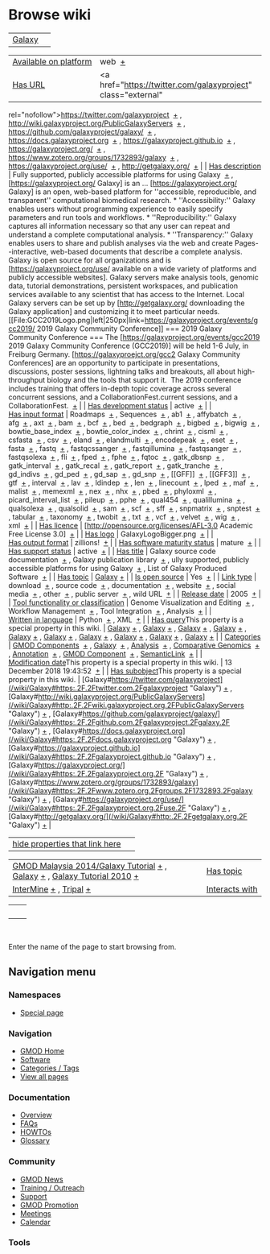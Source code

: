 



<span id="top"></span>




# <span dir="auto">Browse wiki</span>






|                                 |     |
|---------------------------------|-----|
| [Galaxy](/wiki/Galaxy "Galaxy") |     |

|  |  |
|----|----|
| [Available on platform](/wiki/Property%253AAvailable_on_platform "Property:Available on platform") | <span class="smwb-value">web  <span class="smwsearch">[+](/wiki/Special%253ASearchByProperty/Available-20on-20platform/web "Special%253ASearchByProperty/Available-20on-20platform/web")</span></span> |
| [Has URL](/wiki/Property%253AHas_URL "Property:Has URL") | <span class="smwb-value"><a href="https://twitter.com/galaxyproject" class="external"
rel="nofollow">https://twitter.com/galaxyproject</a>  <span class="smwsearch">[+](/wiki/Special%253ASearchByProperty/Has-20URL/https%253A-2F-2Ftwitter.com-2Fgalaxyproject "Special%253ASearchByProperty/Has-20URL/https%253A-2F-2Ftwitter.com-2Fgalaxyproject")</span></span> , <span class="smwb-value"><a href="http://wiki.galaxyproject.org/PublicGalaxyServers"
class="external"
rel="nofollow">http://wiki.galaxyproject.org/PublicGalaxyServers</a>  <span class="smwsearch">[+](/wiki/Special%253ASearchByProperty/Has-20URL/http%253A-2F-2Fwiki.galaxyproject.org-2FPublicGalaxyServers "Special%253ASearchByProperty/Has-20URL/http%253A-2F-2Fwiki.galaxyproject.org-2FPublicGalaxyServers")</span></span> , <span class="smwb-value"><a href="https://github.com/galaxyproject/galaxy/" class="external"
rel="nofollow">https://github.com/galaxyproject/galaxy/</a>  <span class="smwsearch">[+](/wiki/Special%253ASearchByProperty/Has-20URL/https%253A-2F-2Fgithub.com-2Fgalaxyproject-2Fgalaxy-2F "Special%253ASearchByProperty/Has-20URL/https%253A-2F-2Fgithub.com-2Fgalaxyproject-2Fgalaxy-2F")</span></span> , <span class="smwb-value"><a href="https://docs.galaxyproject.org" class="external"
rel="nofollow">https://docs.galaxyproject.org</a>  <span class="smwsearch">[+](/wiki/Special%253ASearchByProperty/Has-20URL/https%253A-2F-2Fdocs.galaxyproject.org "Special%253ASearchByProperty/Has-20URL/https%253A-2F-2Fdocs.galaxyproject.org")</span></span> , <span class="smwb-value"><a href="https://galaxyproject.github.io" class="external"
rel="nofollow">https://galaxyproject.github.io</a>  <span class="smwsearch">[+](/wiki/Special%253ASearchByProperty/Has-20URL/https%253A-2F-2Fgalaxyproject.github.io "Special%253ASearchByProperty/Has-20URL/https%253A-2F-2Fgalaxyproject.github.io")</span></span> , <span class="smwb-value"><a href="https://galaxyproject.org/" class="external"
rel="nofollow">https://galaxyproject.org/</a>  <span class="smwsearch">[+](/wiki/Special%253ASearchByProperty/Has-20URL/https%253A-2F-2Fgalaxyproject.org-2F "Special%253ASearchByProperty/Has-20URL/https%253A-2F-2Fgalaxyproject.org-2F")</span></span> , <span class="smwb-value"><a href="https://www.zotero.org/groups/1732893/galaxy" class="external"
rel="nofollow">https://www.zotero.org/groups/1732893/galaxy</a>  <span class="smwsearch">[+](/wiki/Special%253ASearchByProperty/Has-20URL/https%253A-2F-2Fwww.zotero.org-2Fgroups-2F1732893-2Fgalaxy "Special%253ASearchByProperty/Has-20URL/https%253A-2F-2Fwww.zotero.org-2Fgroups-2F1732893-2Fgalaxy")</span></span> , <span class="smwb-value"><a href="https://galaxyproject.org/use/" class="external"
rel="nofollow">https://galaxyproject.org/use/</a>  <span class="smwsearch">[+](/wiki/Special%253ASearchByProperty/Has-20URL/https%253A-2F-2Fgalaxyproject.org-2Fuse-2F "Special%253ASearchByProperty/Has-20URL/https%253A-2F-2Fgalaxyproject.org-2Fuse-2F")</span></span> , <span class="smwb-value"><a href="http://getgalaxy.org/" class="external"
rel="nofollow">http://getgalaxy.org/</a>  <span class="smwsearch">[+](/wiki/Special%253ASearchByProperty/Has-20URL/http%253A-2F-2Fgetgalaxy.org-2F "Special%253ASearchByProperty/Has-20URL/http%253A-2F-2Fgetgalaxy.org-2F")</span></span> |
| [Has description](/wiki/Property%253AHas_description "Property:Has description") | <span class="smwb-value">Fully supported, publicly accessible platforms for using Galaxy  <span class="smwsearch">[+](/wiki/Special%253ASearchByProperty/Has-20description/Fully-20supported,-20publicly-20accessible-20platforms-20for-20using-20Galaxy "Special%253ASearchByProperty/Has-20description/Fully-20supported,-20publicly-20accessible-20platforms-20for-20using-20Galaxy")</span></span> , <span class="smwb-value">\[https://galaxyproject.org/ Galaxy\] is an <span class="smw-highlighter" data-type="2" state="persistent" data-title="Information"><span class="smwtext"> … </span><span class="smwttcontent">\[https://galaxyproject.org/ Galaxy\] is an open, web-based platform for ''accessible, reproducible, and transparent'' computational biomedical research. \* ''Accessibility:'' Galaxy enables users without programming experience to easily specify parameters and run tools and workflows. \* ''Reproducibility:'' Galaxy captures all information necessary so that any user can repeat and understand a complete computational analysis. \* ''Transparency:'' Galaxy enables users to share and publish analyses via the web and create Pages--interactive, web-based documents that describe a complete analysis. Galaxy is open source for all organizations and is \[https://galaxyproject.org/use/ available on a wide variety of platforms and publicly accessible websites\]. Galaxy servers make analysis tools, genomic data, tutorial demonstrations, persistent workspaces, and publication services available to any scientist that has access to the Internet. Local Galaxy servers can be set up by \[http://getgalaxy.org/ downloading the Galaxy application\] and customizing it to meet particular needs. \[\[File:GCC2019Logo.png\|left\|250px\|link=https://galaxyproject.org/events/gcc2019/ 2019 Galaxy Community Conference\]\] === 2019 Galaxy Community Conference === The \[https://galaxyproject.org/events/gcc2019 2019 Galaxy Community Conference (GCC2019)\] will be held 1-6 July, in Freiburg Germany. \[https://galaxyproejct.org/gcc2 Galaxy Community Conferences\] are an opportunity to participate in presentations, discussions, poster sessions, lightning talks and breakouts, all about high-throughput biology and the tools that support it.  The 2019 conference includes training that offers in-depth topic coverage across several concurrent sessions, and a CollaborationFest.</span></span>current sessions, and a CollaborationFest.  <span class="smwsearch">[+](/mediawiki/index.php?title=Special%253ASearchByProperty&x=Has-20description%2F-5Bhttps%253A-2F-2Fgalaxyproject.org-2F-20Galaxy-5D-20is-20an-20open%2C-20web-2Dbased-20platform-20for-20-27-27accessible%2C-20reproducible%2C-20and-20transparent-27-27-20computational-20biomedical-20research.-0A%2A-20-27-27Accessibility%253A-27-27-20Galaxy-20enables-20users-20without-20programming-20experience-20to-20easily-20specify-20parameters-20and-20run-20tools-20and-20workflows.-0A%2A-20-27-27Reproducibility%253A-27-27-20Galaxy-20captures-20all-20information-20necessary-20so-20that-20any-20user-20can-20repeat-20and-20understand-20a-20complete-20computational-20analysis.-0A%2A-20-27-27Transparency%253A-27-27-20Galaxy-20enables-20users-20to-20share-20and-20publish-20analyses-20via-20the-20web-20and-20create-20Pages-2D-2Dinteractive%2C-20web-2Dbased-20documents-20that-20describe-20a-20complete-20analysis.-0A-0AGalaxy-20is-20open-20source-20for-20all-20organizations-20and-20is-20-5Bhttps%253A-2F-2Fgalaxyproject.org-2Fuse-2F-20available-20on-20a-20wide-20variety-20of-20platforms-20and-20publicly-20accessible-20websites-5D.-20Galaxy-20servers-20make-20analysis-20tools%2C-20genomic-20data%2C-20tutorial-20demonstrations%2C-20persistent-20workspaces%2C-20and-20publication-20services-20available-20to-20any-20scientist-20that-20has-20access-20to-20the-20Internet.-20Local-20Galaxy-20servers-20can-20be-20set-20up-20by-20-5Bhttp%253A-2F-2Fgetgalaxy.org-2F-20downloading-20the-20Galaxy-20application-5D-20and-20customizing-20it-20to-20meet-20particular-20needs.-0A-0A-0A-5B-5BFile%253AGCC2019Logo.png-7Cleft-7C250px-7Clink%3Dhttps%253A-2F-2Fgalaxyproject.org-2Fevents-2Fgcc2019-2F-202019-20Galaxy-20Community-20Conference-5D-5D-0A-0A%3D%3D%3D-202019-20Galaxy-20Community-20Conference-20%3D%3D%3D-0A-0AThe-20-5Bhttps%253A-2F-2Fgalaxyproject.org-2Fevents-2Fgcc2019-202019-20Galaxy-20Community-20Conference-20%28GCC2019%29-5D-20will-20be-20held-201-2D6-20July%2C-20in-20Freiburg-20Germany.-20-5Bhttps%253A-2F-2Fgalaxyproejct.org-2Fgcc2-20Galaxy-20Community-20Conferences-5D-20are-20an-20opportunity-20to-20participate-20in-20presentations%2C-20discussions%2C-20poster-20sessions%2C-20lightning-20talks-20and-20breakouts%2C-20all-20about-20high-2Dthroughput-20biology-20and-20the-20tools-20that-20support-20it.-20%C2%A0The-202019-20conference-20includes-20training-20that-20offers-20in-2Ddepth-20topic-20coverage-20across-20several-20concurrent-20sessions%2C-20and-20a-20CollaborationFest. "Special%253ASearchByProperty")</span></span> |
| [Has development status](/wiki/Property%253AHas_development_status "Property:Has development status") | <span class="smwb-value">active  <span class="smwsearch">[+](/wiki/Special%253ASearchByProperty/Has-20development-20status/active "Special%253ASearchByProperty/Has-20development-20status/active")</span></span> |
| [Has input format](/wiki/Property%253AHas_input_format "Property:Has input format") | <span class="smwb-value">Roadmaps  <span class="smwsearch">[+](/wiki/Special%253ASearchByProperty/Has-20input-20format/Roadmaps "Special%253ASearchByProperty/Has-20input-20format/Roadmaps")</span></span> , <span class="smwb-value">Sequences  <span class="smwsearch">[+](/wiki/Special%253ASearchByProperty/Has-20input-20format/Sequences "Special%253ASearchByProperty/Has-20input-20format/Sequences")</span></span> , <span class="smwb-value">ab1  <span class="smwsearch">[+](/wiki/Special%253ASearchByProperty/Has-20input-20format/ab1 "Special%253ASearchByProperty/Has-20input-20format/ab1")</span></span> , <span class="smwb-value">affybatch  <span class="smwsearch">[+](/wiki/Special%253ASearchByProperty/Has-20input-20format/affybatch "Special%253ASearchByProperty/Has-20input-20format/affybatch")</span></span> , <span class="smwb-value">afg  <span class="smwsearch">[+](/wiki/Special%253ASearchByProperty/Has-20input-20format/afg "Special%253ASearchByProperty/Has-20input-20format/afg")</span></span> , <span class="smwb-value">axt  <span class="smwsearch">[+](/wiki/Special%253ASearchByProperty/Has-20input-20format/axt "Special%253ASearchByProperty/Has-20input-20format/axt")</span></span> , <span class="smwb-value">bam  <span class="smwsearch">[+](/wiki/Special%253ASearchByProperty/Has-20input-20format/bam "Special%253ASearchByProperty/Has-20input-20format/bam")</span></span> , <span class="smwb-value">bcf  <span class="smwsearch">[+](/wiki/Special%253ASearchByProperty/Has-20input-20format/bcf "Special%253ASearchByProperty/Has-20input-20format/bcf")</span></span> , <span class="smwb-value">bed  <span class="smwsearch">[+](/wiki/Special%253ASearchByProperty/Has-20input-20format/bed "Special%253ASearchByProperty/Has-20input-20format/bed")</span></span> , <span class="smwb-value">bedgraph  <span class="smwsearch">[+](/wiki/Special%253ASearchByProperty/Has-20input-20format/bedgraph "Special%253ASearchByProperty/Has-20input-20format/bedgraph")</span></span> , <span class="smwb-value">bigbed  <span class="smwsearch">[+](/wiki/Special%253ASearchByProperty/Has-20input-20format/bigbed "Special%253ASearchByProperty/Has-20input-20format/bigbed")</span></span> , <span class="smwb-value">bigwig  <span class="smwsearch">[+](/wiki/Special%253ASearchByProperty/Has-20input-20format/bigwig "Special%253ASearchByProperty/Has-20input-20format/bigwig")</span></span> , <span class="smwb-value">bowtie_base_index  <span class="smwsearch">[+](/wiki/Special%253ASearchByProperty/Has-20input-20format/bowtie_base_index "Special%253ASearchByProperty/Has-20input-20format/bowtie base index")</span></span> , <span class="smwb-value">bowtie_color_index  <span class="smwsearch">[+](/wiki/Special%253ASearchByProperty/Has-20input-20format/bowtie_color_index "Special%253ASearchByProperty/Has-20input-20format/bowtie color index")</span></span> , <span class="smwb-value">chrint  <span class="smwsearch">[+](/wiki/Special%253ASearchByProperty/Has-20input-20format/chrint "Special%253ASearchByProperty/Has-20input-20format/chrint")</span></span> , <span class="smwb-value">cisml  <span class="smwsearch">[+](/wiki/Special%253ASearchByProperty/Has-20input-20format/cisml "Special%253ASearchByProperty/Has-20input-20format/cisml")</span></span> , <span class="smwb-value">csfasta  <span class="smwsearch">[+](/wiki/Special%253ASearchByProperty/Has-20input-20format/csfasta "Special%253ASearchByProperty/Has-20input-20format/csfasta")</span></span> , <span class="smwb-value">csv  <span class="smwsearch">[+](/wiki/Special%253ASearchByProperty/Has-20input-20format/csv "Special%253ASearchByProperty/Has-20input-20format/csv")</span></span> , <span class="smwb-value">eland  <span class="smwsearch">[+](/wiki/Special%253ASearchByProperty/Has-20input-20format/eland "Special%253ASearchByProperty/Has-20input-20format/eland")</span></span> , <span class="smwb-value">elandmulti  <span class="smwsearch">[+](/wiki/Special%253ASearchByProperty/Has-20input-20format/elandmulti "Special%253ASearchByProperty/Has-20input-20format/elandmulti")</span></span> , <span class="smwb-value">encodepeak  <span class="smwsearch">[+](/wiki/Special%253ASearchByProperty/Has-20input-20format/encodepeak "Special%253ASearchByProperty/Has-20input-20format/encodepeak")</span></span> , <span class="smwb-value">eset  <span class="smwsearch">[+](/wiki/Special%253ASearchByProperty/Has-20input-20format/eset "Special%253ASearchByProperty/Has-20input-20format/eset")</span></span> , <span class="smwb-value">fasta  <span class="smwsearch">[+](/wiki/Special%253ASearchByProperty/Has-20input-20format/fasta "Special%253ASearchByProperty/Has-20input-20format/fasta")</span></span> , <span class="smwb-value">fastq  <span class="smwsearch">[+](/wiki/Special%253ASearchByProperty/Has-20input-20format/fastq "Special%253ASearchByProperty/Has-20input-20format/fastq")</span></span> , <span class="smwb-value">fastqcssanger  <span class="smwsearch">[+](/wiki/Special%253ASearchByProperty/Has-20input-20format/fastqcssanger "Special%253ASearchByProperty/Has-20input-20format/fastqcssanger")</span></span> , <span class="smwb-value">fastqillumina  <span class="smwsearch">[+](/wiki/Special%253ASearchByProperty/Has-20input-20format/fastqillumina "Special%253ASearchByProperty/Has-20input-20format/fastqillumina")</span></span> , <span class="smwb-value">fastqsanger  <span class="smwsearch">[+](/wiki/Special%253ASearchByProperty/Has-20input-20format/fastqsanger "Special%253ASearchByProperty/Has-20input-20format/fastqsanger")</span></span> , <span class="smwb-value">fastqsolexa  <span class="smwsearch">[+](/wiki/Special%253ASearchByProperty/Has-20input-20format/fastqsolexa "Special%253ASearchByProperty/Has-20input-20format/fastqsolexa")</span></span> , <span class="smwb-value">fli  <span class="smwsearch">[+](/wiki/Special%253ASearchByProperty/Has-20input-20format/fli "Special%253ASearchByProperty/Has-20input-20format/fli")</span></span> , <span class="smwb-value">fped  <span class="smwsearch">[+](/wiki/Special%253ASearchByProperty/Has-20input-20format/fped "Special%253ASearchByProperty/Has-20input-20format/fped")</span></span> , <span class="smwb-value">fphe  <span class="smwsearch">[+](/wiki/Special%253ASearchByProperty/Has-20input-20format/fphe "Special%253ASearchByProperty/Has-20input-20format/fphe")</span></span> , <span class="smwb-value">fqtoc  <span class="smwsearch">[+](/wiki/Special%253ASearchByProperty/Has-20input-20format/fqtoc "Special%253ASearchByProperty/Has-20input-20format/fqtoc")</span></span> , <span class="smwb-value">gatk_dbsnp  <span class="smwsearch">[+](/wiki/Special%253ASearchByProperty/Has-20input-20format/gatk_dbsnp "Special%253ASearchByProperty/Has-20input-20format/gatk dbsnp")</span></span> , <span class="smwb-value">gatk_interval  <span class="smwsearch">[+](/wiki/Special%253ASearchByProperty/Has-20input-20format/gatk_interval "Special%253ASearchByProperty/Has-20input-20format/gatk interval")</span></span> , <span class="smwb-value">gatk_recal  <span class="smwsearch">[+](/wiki/Special%253ASearchByProperty/Has-20input-20format/gatk_recal "Special%253ASearchByProperty/Has-20input-20format/gatk recal")</span></span> , <span class="smwb-value">gatk_report  <span class="smwsearch">[+](/wiki/Special%253ASearchByProperty/Has-20input-20format/gatk_report "Special%253ASearchByProperty/Has-20input-20format/gatk report")</span></span> , <span class="smwb-value">gatk_tranche  <span class="smwsearch">[+](/wiki/Special%253ASearchByProperty/Has-20input-20format/gatk_tranche "Special%253ASearchByProperty/Has-20input-20format/gatk tranche")</span></span> , <span class="smwb-value">gd_indivs  <span class="smwsearch">[+](/wiki/Special%253ASearchByProperty/Has-20input-20format/gd_indivs "Special%253ASearchByProperty/Has-20input-20format/gd indivs")</span></span> , <span class="smwb-value">gd_ped  <span class="smwsearch">[+](/wiki/Special%253ASearchByProperty/Has-20input-20format/gd_ped "Special%253ASearchByProperty/Has-20input-20format/gd ped")</span></span> , <span class="smwb-value">gd_sap  <span class="smwsearch">[+](/wiki/Special%253ASearchByProperty/Has-20input-20format/gd_sap "Special%253ASearchByProperty/Has-20input-20format/gd sap")</span></span> , <span class="smwb-value">gd_snp  <span class="smwsearch">[+](/wiki/Special%253ASearchByProperty/Has-20input-20format/gd_snp "Special%253ASearchByProperty/Has-20input-20format/gd snp")</span></span> , <span class="smwb-value">\[\[GFF\]\]  <span class="smwsearch">[+](/wiki/Special%253ASearchByProperty/Has-20input-20format/-5B-5BGFF-5D-5D "Special%253ASearchByProperty/Has-20input-20format/-5B-5BGFF-5D-5D")</span></span> , <span class="smwb-value">\[\[GFF3\]\]  <span class="smwsearch">[+](/wiki/Special%253ASearchByProperty/Has-20input-20format/-5B-5BGFF3-5D-5D "Special%253ASearchByProperty/Has-20input-20format/-5B-5BGFF3-5D-5D")</span></span> , <span class="smwb-value">gtf  <span class="smwsearch">[+](/wiki/Special%253ASearchByProperty/Has-20input-20format/gtf "Special%253ASearchByProperty/Has-20input-20format/gtf")</span></span> , <span class="smwb-value">interval  <span class="smwsearch">[+](/wiki/Special%253ASearchByProperty/Has-20input-20format/interval "Special%253ASearchByProperty/Has-20input-20format/interval")</span></span> , <span class="smwb-value">lav  <span class="smwsearch">[+](/wiki/Special%253ASearchByProperty/Has-20input-20format/lav "Special%253ASearchByProperty/Has-20input-20format/lav")</span></span> , <span class="smwb-value">ldindep  <span class="smwsearch">[+](/wiki/Special%253ASearchByProperty/Has-20input-20format/ldindep "Special%253ASearchByProperty/Has-20input-20format/ldindep")</span></span> , <span class="smwb-value">len  <span class="smwsearch">[+](/wiki/Special%253ASearchByProperty/Has-20input-20format/len "Special%253ASearchByProperty/Has-20input-20format/len")</span></span> , <span class="smwb-value">linecount  <span class="smwsearch">[+](/wiki/Special%253ASearchByProperty/Has-20input-20format/linecount "Special%253ASearchByProperty/Has-20input-20format/linecount")</span></span> , <span class="smwb-value">lped  <span class="smwsearch">[+](/wiki/Special%253ASearchByProperty/Has-20input-20format/lped "Special%253ASearchByProperty/Has-20input-20format/lped")</span></span> , <span class="smwb-value">maf  <span class="smwsearch">[+](/wiki/Special%253ASearchByProperty/Has-20input-20format/maf "Special%253ASearchByProperty/Has-20input-20format/maf")</span></span> , <span class="smwb-value">malist  <span class="smwsearch">[+](/wiki/Special%253ASearchByProperty/Has-20input-20format/malist "Special%253ASearchByProperty/Has-20input-20format/malist")</span></span> , <span class="smwb-value">memexml  <span class="smwsearch">[+](/wiki/Special%253ASearchByProperty/Has-20input-20format/memexml "Special%253ASearchByProperty/Has-20input-20format/memexml")</span></span> , <span class="smwb-value">nex  <span class="smwsearch">[+](/wiki/Special%253ASearchByProperty/Has-20input-20format/nex "Special%253ASearchByProperty/Has-20input-20format/nex")</span></span> , <span class="smwb-value">nhx  <span class="smwsearch">[+](/wiki/Special%253ASearchByProperty/Has-20input-20format/nhx "Special%253ASearchByProperty/Has-20input-20format/nhx")</span></span> , <span class="smwb-value">pbed  <span class="smwsearch">[+](/wiki/Special%253ASearchByProperty/Has-20input-20format/pbed "Special%253ASearchByProperty/Has-20input-20format/pbed")</span></span> , <span class="smwb-value">phyloxml  <span class="smwsearch">[+](/wiki/Special%253ASearchByProperty/Has-20input-20format/phyloxml "Special%253ASearchByProperty/Has-20input-20format/phyloxml")</span></span> , <span class="smwb-value">picard_interval_list  <span class="smwsearch">[+](/wiki/Special%253ASearchByProperty/Has-20input-20format/picard_interval_list "Special%253ASearchByProperty/Has-20input-20format/picard interval list")</span></span> , <span class="smwb-value">pileup  <span class="smwsearch">[+](/wiki/Special%253ASearchByProperty/Has-20input-20format/pileup "Special%253ASearchByProperty/Has-20input-20format/pileup")</span></span> , <span class="smwb-value">pphe  <span class="smwsearch">[+](/wiki/Special%253ASearchByProperty/Has-20input-20format/pphe "Special%253ASearchByProperty/Has-20input-20format/pphe")</span></span> , <span class="smwb-value">qual454  <span class="smwsearch">[+](/wiki/Special%253ASearchByProperty/Has-20input-20format/qual454 "Special%253ASearchByProperty/Has-20input-20format/qual454")</span></span> , <span class="smwb-value">qualillumina  <span class="smwsearch">[+](/wiki/Special%253ASearchByProperty/Has-20input-20format/qualillumina "Special%253ASearchByProperty/Has-20input-20format/qualillumina")</span></span> , <span class="smwb-value">qualsolexa  <span class="smwsearch">[+](/wiki/Special%253ASearchByProperty/Has-20input-20format/qualsolexa "Special%253ASearchByProperty/Has-20input-20format/qualsolexa")</span></span> , <span class="smwb-value">qualsolid  <span class="smwsearch">[+](/wiki/Special%253ASearchByProperty/Has-20input-20format/qualsolid "Special%253ASearchByProperty/Has-20input-20format/qualsolid")</span></span> , <span class="smwb-value">sam  <span class="smwsearch">[+](/wiki/Special%253ASearchByProperty/Has-20input-20format/sam "Special%253ASearchByProperty/Has-20input-20format/sam")</span></span> , <span class="smwb-value">scf  <span class="smwsearch">[+](/wiki/Special%253ASearchByProperty/Has-20input-20format/scf "Special%253ASearchByProperty/Has-20input-20format/scf")</span></span> , <span class="smwb-value">sff  <span class="smwsearch">[+](/wiki/Special%253ASearchByProperty/Has-20input-20format/sff "Special%253ASearchByProperty/Has-20input-20format/sff")</span></span> , <span class="smwb-value">snpmatrix  <span class="smwsearch">[+](/wiki/Special%253ASearchByProperty/Has-20input-20format/snpmatrix "Special%253ASearchByProperty/Has-20input-20format/snpmatrix")</span></span> , <span class="smwb-value">snptest  <span class="smwsearch">[+](/wiki/Special%253ASearchByProperty/Has-20input-20format/snptest "Special%253ASearchByProperty/Has-20input-20format/snptest")</span></span> , <span class="smwb-value">tabular  <span class="smwsearch">[+](/wiki/Special%253ASearchByProperty/Has-20input-20format/tabular "Special%253ASearchByProperty/Has-20input-20format/tabular")</span></span> , <span class="smwb-value">taxonomy  <span class="smwsearch">[+](/wiki/Special%253ASearchByProperty/Has-20input-20format/taxonomy "Special%253ASearchByProperty/Has-20input-20format/taxonomy")</span></span> , <span class="smwb-value">twobit  <span class="smwsearch">[+](/wiki/Special%253ASearchByProperty/Has-20input-20format/twobit "Special%253ASearchByProperty/Has-20input-20format/twobit")</span></span> , <span class="smwb-value">txt  <span class="smwsearch">[+](/wiki/Special%253ASearchByProperty/Has-20input-20format/txt "Special%253ASearchByProperty/Has-20input-20format/txt")</span></span> , <span class="smwb-value">vcf  <span class="smwsearch">[+](/wiki/Special%253ASearchByProperty/Has-20input-20format/vcf "Special%253ASearchByProperty/Has-20input-20format/vcf")</span></span> , <span class="smwb-value">velvet  <span class="smwsearch">[+](/wiki/Special%253ASearchByProperty/Has-20input-20format/velvet "Special%253ASearchByProperty/Has-20input-20format/velvet")</span></span> , <span class="smwb-value">wig  <span class="smwsearch">[+](/wiki/Special%253ASearchByProperty/Has-20input-20format/wig "Special%253ASearchByProperty/Has-20input-20format/wig")</span></span> , <span class="smwb-value">xml  <span class="smwsearch">[+](/wiki/Special%253ASearchByProperty/Has-20input-20format/xml "Special%253ASearchByProperty/Has-20input-20format/xml")</span></span> |
| [Has licence](/wiki/Property%253AHas_licence "Property:Has licence") | <span class="smwb-value">\[http://opensource.org/licenses/AFL-3.0 Academic Free License 3.0\]  <span class="smwsearch">[+](/wiki/Special%253ASearchByProperty/Has-20licence/-5Bhttp%253A-2F-2Fopensource.org-2Flicenses-2FAFL-2D3.0-20Academic-20Free-20License-203.0-5D "Special%253ASearchByProperty/Has-20licence/-5Bhttp%253A-2F-2Fopensource.org-2Flicenses-2FAFL-2D3.0-20Academic-20Free-20License-203.0-5D")</span></span> |
| [Has logo](/wiki/Property%253AHas_logo "Property:Has logo") | <span class="smwb-value">GalaxyLogoBigger.png  <span class="smwsearch">[+](/wiki/Special%253ASearchByProperty/Has-20logo/GalaxyLogoBigger.png "Special%253ASearchByProperty/Has-20logo/GalaxyLogoBigger.png")</span></span> |
| [Has output format](/wiki/Property%253AHas_output_format "Property:Has output format") | <span class="smwb-value">zillions!  <span class="smwsearch">[+](/wiki/Special%253ASearchByProperty/Has-20output-20format/zillions! "Special%253ASearchByProperty/Has-20output-20format/zillions!")</span></span> |
| [Has software maturity status](/wiki/Property%253AHas_software_maturity_status "Property:Has software maturity status") | <span class="smwb-value">mature  <span class="smwsearch">[+](/wiki/Special%253ASearchByProperty/Has-20software-20maturity-20status/mature "Special%253ASearchByProperty/Has-20software-20maturity-20status/mature")</span></span> |
| [Has support status](/wiki/Property%253AHas_support_status "Property:Has support status") | <span class="smwb-value">active  <span class="smwsearch">[+](/wiki/Special%253ASearchByProperty/Has-20support-20status/active "Special%253ASearchByProperty/Has-20support-20status/active")</span></span> |
| [Has title](/wiki/Property%253AHas_title "Property:Has title") | <span class="smwb-value">Galaxy source code documentation  <span class="smwsearch">[+](/wiki/Special%253ASearchByProperty/Has-20title/Galaxy-20source-20code-20documentation "Special%253ASearchByProperty/Has-20title/Galaxy-20source-20code-20documentation")</span></span> , <span class="smwb-value">Galaxy publication library  <span class="smwsearch">[+](/wiki/Special%253ASearchByProperty/Has-20title/Galaxy-20publication-20library "Special%253ASearchByProperty/Has-20title/Galaxy-20publication-20library")</span></span> , <span class="smwb-value">ully supported, publicly accessible platforms for using Galaxy  <span class="smwsearch">[+](/wiki/Special%253ASearchByProperty/Has-20title/ully-20supported,-20publicly-20accessible-20platforms-20for-20using-20Galaxy "Special%253ASearchByProperty/Has-20title/ully-20supported,-20publicly-20accessible-20platforms-20for-20using-20Galaxy")</span></span> , <span class="smwb-value">List of Galaxy Produced Software  <span class="smwsearch">[+](/wiki/Special%253ASearchByProperty/Has-20title/List-20of-20Galaxy-20Produced-20Software "Special%253ASearchByProperty/Has-20title/List-20of-20Galaxy-20Produced-20Software")</span></span> |
| [Has topic](/wiki/Property%253AHas_topic "Property:Has topic") | <span class="smwb-value">[Galaxy](/wiki/Galaxy "Galaxy") <span class="smwbrowse">[+](/wiki/Special%253ABrowse/Galaxy "Special%253ABrowse/Galaxy")</span></span> |
| [Is open source](/wiki/Property%253AIs_open_source "Property:Is open source") | <span class="smwb-value">Yes  <span class="smwsearch">[+](/wiki/Special%253ASearchByProperty/Is-20open-20source/Yes "Special%253ASearchByProperty/Is-20open-20source/Yes")</span></span> |
| [Link type](/wiki/Property%253ALink_type "Property:Link type") | <span class="smwb-value">download  <span class="smwsearch">[+](/wiki/Special%253ASearchByProperty/Link-20type/download "Special%253ASearchByProperty/Link-20type/download")</span></span> , <span class="smwb-value">source code  <span class="smwsearch">[+](/wiki/Special%253ASearchByProperty/Link-20type/source-20code "Special%253ASearchByProperty/Link-20type/source-20code")</span></span> , <span class="smwb-value">documentation  <span class="smwsearch">[+](/wiki/Special%253ASearchByProperty/Link-20type/documentation "Special%253ASearchByProperty/Link-20type/documentation")</span></span> , <span class="smwb-value">website  <span class="smwsearch">[+](/wiki/Special%253ASearchByProperty/Link-20type/website "Special%253ASearchByProperty/Link-20type/website")</span></span> , <span class="smwb-value">social media  <span class="smwsearch">[+](/wiki/Special%253ASearchByProperty/Link-20type/social-20media "Special%253ASearchByProperty/Link-20type/social-20media")</span></span> , <span class="smwb-value">other  <span class="smwsearch">[+](/wiki/Special%253ASearchByProperty/Link-20type/other "Special%253ASearchByProperty/Link-20type/other")</span></span> , <span class="smwb-value">public server  <span class="smwsearch">[+](/wiki/Special%253ASearchByProperty/Link-20type/public-20server "Special%253ASearchByProperty/Link-20type/public-20server")</span></span> , <span class="smwb-value">wild URL  <span class="smwsearch">[+](/wiki/Special%253ASearchByProperty/Link-20type/wild-20URL "Special%253ASearchByProperty/Link-20type/wild-20URL")</span></span> |
| [Release date](/wiki/Property%253ARelease_date "Property:Release date") | <span class="smwb-value">2005  <span class="smwsearch">[+](/wiki/Special%253ASearchByProperty/Release-20date/2005 "Special%253ASearchByProperty/Release-20date/2005")</span></span> |
| [Tool functionality or classification](/wiki/Property%253ATool_functionality_or_classification "Property:Tool functionality or classification") | <span class="smwb-value">Genome Visualization and Editing  <span class="smwsearch">[+](/wiki/Special%253ASearchByProperty/Tool-20functionality-20or-20classification/Genome-20Visualization-20and-20Editing "Special%253ASearchByProperty/Tool-20functionality-20or-20classification/Genome-20Visualization-20and-20Editing")</span></span> , <span class="smwb-value">Workflow Management  <span class="smwsearch">[+](/wiki/Special%253ASearchByProperty/Tool-20functionality-20or-20classification/Workflow-20Management "Special%253ASearchByProperty/Tool-20functionality-20or-20classification/Workflow-20Management")</span></span> , <span class="smwb-value">Tool Integration  <span class="smwsearch">[+](/wiki/Special%253ASearchByProperty/Tool-20functionality-20or-20classification/Tool-20Integration "Special%253ASearchByProperty/Tool-20functionality-20or-20classification/Tool-20Integration")</span></span> , <span class="smwb-value">Analysis  <span class="smwsearch">[+](/wiki/Special%253ASearchByProperty/Tool-20functionality-20or-20classification/Analysis "Special%253ASearchByProperty/Tool-20functionality-20or-20classification/Analysis")</span></span> |
| [Written in language](/wiki/Property%253AWritten_in_language "Property:Written in language") | <span class="smwb-value">Python  <span class="smwsearch">[+](/wiki/Special%253ASearchByProperty/Written-20in-20language/Python "Special%253ASearchByProperty/Written-20in-20language/Python")</span></span> , <span class="smwb-value">XML  <span class="smwsearch">[+](/wiki/Special%253ASearchByProperty/Written-20in-20language/XML "Special%253ASearchByProperty/Written-20in-20language/XML")</span></span> |
| <span class="smw-highlighter" data-type="1" state="inline" data-title="Property"><span class="smwbuiltin">[Has query](/wiki/Property:Has_query "Property:Has query")</span><span class="smwttcontent">This property is a special property in this wiki.</span></span> | <span class="smwb-value">[Galaxy](/wiki/Galaxy#_QUERY9f2bcc2d2e4fc9369c1424f9db25810d "Galaxy") <span class="smwbrowse">[+](/wiki/Special%253ABrowse/Galaxy-23_QUERY9f2bcc2d2e4fc9369c1424f9db25810d "Special%253ABrowse/Galaxy-23 QUERY9f2bcc2d2e4fc9369c1424f9db25810d")</span></span> , <span class="smwb-value">[Galaxy](/wiki/Galaxy#_QUERYe72a481ca5f781985ef554e0c8ad318e "Galaxy") <span class="smwbrowse">[+](/wiki/Special%253ABrowse/Galaxy-23_QUERYe72a481ca5f781985ef554e0c8ad318e "Special%253ABrowse/Galaxy-23 QUERYe72a481ca5f781985ef554e0c8ad318e")</span></span> , <span class="smwb-value">[Galaxy](/wiki/Galaxy#_QUERY5638a60f0af51ed73582a21ca3dbecd0 "Galaxy") <span class="smwbrowse">[+](/wiki/Special%253ABrowse/Galaxy-23_QUERY5638a60f0af51ed73582a21ca3dbecd0 "Special%253ABrowse/Galaxy-23 QUERY5638a60f0af51ed73582a21ca3dbecd0")</span></span> , <span class="smwb-value">[Galaxy](/wiki/Galaxy#_QUERYead8b6963d0ceda41b6e392edb42edae "Galaxy") <span class="smwbrowse">[+](/wiki/Special%253ABrowse/Galaxy-23_QUERYead8b6963d0ceda41b6e392edb42edae "Special%253ABrowse/Galaxy-23 QUERYead8b6963d0ceda41b6e392edb42edae")</span></span> , <span class="smwb-value">[Galaxy](/wiki/Galaxy#_QUERY28d7c315a9e229a173936b0155966b24 "Galaxy") <span class="smwbrowse">[+](/wiki/Special%253ABrowse/Galaxy-23_QUERY28d7c315a9e229a173936b0155966b24 "Special%253ABrowse/Galaxy-23 QUERY28d7c315a9e229a173936b0155966b24")</span></span> , <span class="smwb-value">[Galaxy](/wiki/Galaxy#_QUERY179ac533ff24e96257a083f2ddb7c269 "Galaxy") <span class="smwbrowse">[+](/wiki/Special%253ABrowse/Galaxy-23_QUERY179ac533ff24e96257a083f2ddb7c269 "Special%253ABrowse/Galaxy-23 QUERY179ac533ff24e96257a083f2ddb7c269")</span></span> , <span class="smwb-value">[Galaxy](/wiki/Galaxy#_QUERY73438255628ddd9b4cabdab520733156 "Galaxy") <span class="smwbrowse">[+](/wiki/Special%253ABrowse/Galaxy-23_QUERY73438255628ddd9b4cabdab520733156 "Special%253ABrowse/Galaxy-23 QUERY73438255628ddd9b4cabdab520733156")</span></span> , <span class="smwb-value">[Galaxy](/wiki/Galaxy#_QUERY92cc31ffdedf84ade0f818bc12d43de3 "Galaxy") <span class="smwbrowse">[+](/wiki/Special%253ABrowse/Galaxy-23_QUERY92cc31ffdedf84ade0f818bc12d43de3 "Special%253ABrowse/Galaxy-23 QUERY92cc31ffdedf84ade0f818bc12d43de3")</span></span> , <span class="smwb-value">[Galaxy](/wiki/Galaxy#_QUERY22e3965d0dcf5b5286bad4a60cc1635a "Galaxy") <span class="smwbrowse">[+](/wiki/Special%253ABrowse/Galaxy-23_QUERY22e3965d0dcf5b5286bad4a60cc1635a "Special%253ABrowse/Galaxy-23 QUERY22e3965d0dcf5b5286bad4a60cc1635a")</span></span> , <span class="smwb-value">[Galaxy](/wiki/Galaxy#_QUERY4f9a07bdcdbdd47865d0fe23216c3387 "Galaxy") <span class="smwbrowse">[+](/wiki/Special%253ABrowse/Galaxy-23_QUERY4f9a07bdcdbdd47865d0fe23216c3387 "Special%253ABrowse/Galaxy-23 QUERY4f9a07bdcdbdd47865d0fe23216c3387")</span></span> |
| [Categories](/wiki/Special%253ACategories "Special%253ACategories") | <span class="smwb-value">[GMOD Components](/wiki/Category%253AGMOD_Components "Category%253AGMOD Components")  <span class="smwsearch">[+](/wiki/Special%253ASearchByProperty/GMOD-20Components "Special%253ASearchByProperty/GMOD-20Components")</span></span> , <span class="smwb-value">[Galaxy](/wiki/Category%253AGalaxy "Category%253AGalaxy")  <span class="smwsearch">[+](/wiki/Special%253ASearchByProperty/Galaxy "Special%253ASearchByProperty/Galaxy")</span></span> , <span class="smwb-value">[Analysis](/wiki/Category%253AAnalysis "Category%253AAnalysis")  <span class="smwsearch">[+](/wiki/Special%253ASearchByProperty/Analysis "Special%253ASearchByProperty/Analysis")</span></span> , <span class="smwb-value">[Comparative Genomics](/wiki/Category%253AComparative_Genomics "Category%253AComparative Genomics")  <span class="smwsearch">[+](/wiki/Special%253ASearchByProperty/Comparative-20Genomics "Special%253ASearchByProperty/Comparative-20Genomics")</span></span> , <span class="smwb-value">[Annotation](/wiki/Category%253AAnnotation "Category%253AAnnotation")  <span class="smwsearch">[+](/wiki/Special%253ASearchByProperty/Annotation "Special%253ASearchByProperty/Annotation")</span></span> , <span class="smwb-value">[GMOD Component](/wiki/Category%253AGMOD_Component "Category%253AGMOD Component")  <span class="smwsearch">[+](/wiki/Special%253ASearchByProperty/GMOD-20Component "Special%253ASearchByProperty/GMOD-20Component")</span></span> , <span class="smwb-value"><a
href="/mediawiki/index.php?title=Category%253ASemanticLink&amp;action=edit&amp;redlink=1"
class="new"
title="Category%253ASemanticLink (page does not exist)">SemanticLink</a>  <span class="smwsearch">[+](/wiki/Special%253ASearchByProperty/SemanticLink "Special%253ASearchByProperty/SemanticLink")</span></span> |
| <span class="smw-highlighter" data-type="1" state="inline" data-title="Property"><span class="smwbuiltin">[Modification date](/wiki/Property:Modification_date "Property:Modification date")</span><span class="smwttcontent">This property is a special property in this wiki.</span></span> | <span class="smwb-value">13 December 2018 19:43:52  <span class="smwsearch">[+](/wiki/Special%253ASearchByProperty/Modification-20date/13-20December-202018-2019:43:52 "Special%253ASearchByProperty/Modification-20date/13-20December-202018-2019:43:52")</span></span> |
| <span class="smw-highlighter" data-type="1" state="inline" data-title="Property"><span class="smwbuiltin">[Has subobject](/wiki/Property%253AHas_subobject "Property:Has subobject")</span><span class="smwttcontent">This property is a special property in this wiki.</span></span> | <span class="smwb-value">[Galaxy#https://twitter.com/galaxyproject](/wiki/Galaxy#https:.2F.2Ftwitter.com.2Fgalaxyproject "Galaxy") <span class="smwbrowse">[+](/wiki/Special%253ABrowse/Galaxy-23https%253A-2F-2Ftwitter.com-2Fgalaxyproject "Special%253ABrowse/Galaxy-23https%253A-2F-2Ftwitter.com-2Fgalaxyproject")</span></span> , <span class="smwb-value">[Galaxy#http://wiki.galaxyproject.org/PublicGalaxyServers](/wiki/Galaxy#http:.2F.2Fwiki.galaxyproject.org.2FPublicGalaxyServers "Galaxy") <span class="smwbrowse">[+](/wiki/Special%253ABrowse/Galaxy-23http%253A-2F-2Fwiki.galaxyproject.org-2FPublicGalaxyServers "Special%253ABrowse/Galaxy-23http%253A-2F-2Fwiki.galaxyproject.org-2FPublicGalaxyServers")</span></span> , <span class="smwb-value">[Galaxy#https://github.com/galaxyproject/galaxy/](/wiki/Galaxy#https:.2F.2Fgithub.com.2Fgalaxyproject.2Fgalaxy.2F "Galaxy") <span class="smwbrowse">[+](/wiki/Special%253ABrowse/Galaxy-23https%253A-2F-2Fgithub.com-2Fgalaxyproject-2Fgalaxy-2F "Special%253ABrowse/Galaxy-23https%253A-2F-2Fgithub.com-2Fgalaxyproject-2Fgalaxy-2F")</span></span> , <span class="smwb-value">[Galaxy#https://docs.galaxyproject.org](/wiki/Galaxy#https:.2F.2Fdocs.galaxyproject.org "Galaxy") <span class="smwbrowse">[+](/wiki/Special%253ABrowse/Galaxy-23https%253A-2F-2Fdocs.galaxyproject.org "Special%253ABrowse/Galaxy-23https%253A-2F-2Fdocs.galaxyproject.org")</span></span> , <span class="smwb-value">[Galaxy#https://galaxyproject.github.io](/wiki/Galaxy#https:.2F.2Fgalaxyproject.github.io "Galaxy") <span class="smwbrowse">[+](/wiki/Special%253ABrowse/Galaxy-23https%253A-2F-2Fgalaxyproject.github.io "Special%253ABrowse/Galaxy-23https%253A-2F-2Fgalaxyproject.github.io")</span></span> , <span class="smwb-value">[Galaxy#https://galaxyproject.org/](/wiki/Galaxy#https:.2F.2Fgalaxyproject.org.2F "Galaxy") <span class="smwbrowse">[+](/wiki/Special%253ABrowse/Galaxy-23https%253A-2F-2Fgalaxyproject.org-2F "Special%253ABrowse/Galaxy-23https%253A-2F-2Fgalaxyproject.org-2F")</span></span> , <span class="smwb-value">[Galaxy#https://www.zotero.org/groups/1732893/galaxy](/wiki/Galaxy#https:.2F.2Fwww.zotero.org.2Fgroups.2F1732893.2Fgalaxy "Galaxy") <span class="smwbrowse">[+](/wiki/Special%253ABrowse/Galaxy-23https%253A-2F-2Fwww.zotero.org-2Fgroups-2F1732893-2Fgalaxy "Special%253ABrowse/Galaxy-23https%253A-2F-2Fwww.zotero.org-2Fgroups-2F1732893-2Fgalaxy")</span></span> , <span class="smwb-value">[Galaxy#https://galaxyproject.org/use/](/wiki/Galaxy#https:.2F.2Fgalaxyproject.org.2Fuse.2F "Galaxy") <span class="smwbrowse">[+](/wiki/Special%253ABrowse/Galaxy-23https%253A-2F-2Fgalaxyproject.org-2Fuse-2F "Special%253ABrowse/Galaxy-23https%253A-2F-2Fgalaxyproject.org-2Fuse-2F")</span></span> , <span class="smwb-value">[Galaxy#http://getgalaxy.org/](/wiki/Galaxy#http:.2F.2Fgetgalaxy.org.2F "Galaxy") <span class="smwbrowse">[+](/wiki/Special%253ABrowse/Galaxy-23http%253A-2F-2Fgetgalaxy.org-2F "Special%253ABrowse/Galaxy-23http%253A-2F-2Fgetgalaxy.org-2F")</span></span> |

<span id="smw_browse_incoming"></span>

|  |  |
|----|----|
| [hide properties that link here](/mediawiki/index.php?title=Special:Browse&offset=0&dir=out&article=Galaxy)  |  |

|  |  |
|----|----|
| <span class="smwb-ivalue">[GMOD Malaysia 2014/Galaxy Tutorial](/wiki/GMOD_Malaysia_2014/Galaxy_Tutorial "GMOD Malaysia 2014/Galaxy Tutorial") <span class="smwbrowse">[+](/wiki/Special%253ABrowse/GMOD-20Malaysia-202014-2FGalaxy-20Tutorial "Special%253ABrowse/GMOD-20Malaysia-202014-2FGalaxy-20Tutorial")</span></span> , <span class="smwb-ivalue">[Galaxy](/wiki/Galaxy "Galaxy") <span class="smwbrowse">[+](/wiki/Special%253ABrowse/Galaxy "Special%253ABrowse/Galaxy")</span></span> , <span class="smwb-ivalue">[Galaxy Tutorial 2010](/wiki/Galaxy_Tutorial_2010 "Galaxy Tutorial 2010") <span class="smwbrowse">[+](/wiki/Special%253ABrowse/Galaxy-20Tutorial-202010 "Special%253ABrowse/Galaxy-20Tutorial-202010")</span></span> | [Has topic](/wiki/Property%253AHas_topic "Property:Has topic") |
| <span class="smwb-ivalue">[InterMine](/wiki/InterMine "InterMine") <span class="smwbrowse">[+](/wiki/Special%253ABrowse/InterMine "Special%253ABrowse/InterMine")</span></span> , <span class="smwb-ivalue">[Tripal](/wiki/Tripal "Tripal") <span class="smwbrowse">[+](/wiki/Special%253ABrowse/Tripal "Special%253ABrowse/Tripal")</span></span> | [Interacts with](/wiki/Property%253AInteracts_with "Property:Interacts with") |

|     |     |
|-----|-----|
|     |     |

 

Enter the name of the page to start browsing from.  








## Navigation menu



### Namespaces

- <span id="ca-nstab-special">[Special
  page](/wiki/Special%253ABrowse/Galaxy "This is a special page, you cannot edit the page itself")</span>






### Navigation



- <span id="n-GMOD-Home">[GMOD Home](/wiki/Main_Page)</span>
- <span id="n-Software">[Software](/wiki/GMOD_Components)</span>
- <span id="n-Categories-.2F-Tags">[Categories /
  Tags](/wiki/Categories)</span>
- <span id="n-View-all-pages">[View all
  pages](/wiki/Special:AllPages)</span>




### Documentation



- <span id="n-Overview">[Overview](/wiki/Overview)</span>
- <span id="n-FAQs">[FAQs](/wiki/Category%253AFAQ)</span>
- <span id="n-HOWTOs">[HOWTOs](/wiki/Category%253AHOWTO)</span>
- <span id="n-Glossary">[Glossary](/wiki/Glossary)</span>




### Community



- <span id="n-GMOD-News">[GMOD News](/wiki/GMOD_News)</span>
- <span id="n-Training-.2F-Outreach">[Training /
  Outreach](/wiki/Training_and_Outreach)</span>
- <span id="n-Support">[Support](/wiki/Support)</span>
- <span id="n-GMOD-Promotion">[GMOD
  Promotion](/wiki/GMOD_Promotion)</span>
- <span id="n-Meetings">[Meetings](/wiki/Meetings)</span>
- <span id="n-Calendar">[Calendar](/wiki/Calendar)</span>




### Tools












<!-- -->




